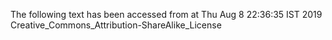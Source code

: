 The following text has been accessed from at Thu Aug 8 22:36:35 IST 2019
Creative_Commons_Attribution-ShareAlike_License
